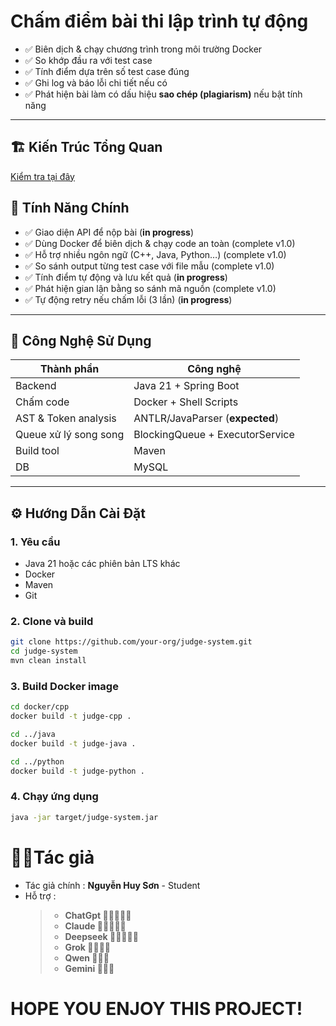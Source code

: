 # Chấm điểm bài thi lập trình tự động

- ✅ Biên dịch & chạy chương trình trong môi trường Docker
- ✅ So khớp đầu ra với test case
- ✅ Tính điểm dựa trên số test case đúng
- ✅ Ghi log và báo lỗi chi tiết nếu có
- ✅ Phát hiện bài làm có dấu hiệu **sao chép (plagiarism)** nếu bật tính năng

---
## 🏗️ Kiến Trúc Tổng Quan
[Kiểm tra tại đây]()

## 🚀 Tính Năng Chính

- ✅ Giao diện API để nộp bài (**in progress**)
- ✅ Dùng Docker để biên dịch & chạy code an toàn (complete v1.0)
- ✅ Hỗ trợ nhiều ngôn ngữ (C++, Java, Python…) (complete v1.0)
- ✅ So sánh output từng test case với file mẫu (complete v1.0)
- ✅ Tính điểm tự động và lưu kết quả (**in progress**)
- ✅ Phát hiện gian lận bằng so sánh mã nguồn (complete v1.0)
- ✅ Tự động retry nếu chấm lỗi (3 lần) (**in progress**)



---

## 🧰 Công Nghệ Sử Dụng

| Thành phần              | Công nghệ                       |
|-------------------------|---------------------------------|
| Backend                 | Java 21 + Spring Boot           |
| Chấm code               | Docker + Shell Scripts          |
| AST & Token analysis    | ANTLR/JavaParser (**expected**) |
| Queue xử lý song song   | BlockingQueue + ExecutorService |
| Build tool              | Maven                           |
| DB                      | MySQL                           |

---

## ⚙️ Hướng Dẫn Cài Đặt

### 1. Yêu cầu

- Java 21 hoặc các phiên bản LTS khác
- Docker
- Maven
- Git

### 2. Clone và build

```bash
git clone https://github.com/your-org/judge-system.git
cd judge-system
mvn clean install
```

### 3. Build Docker image

```bash
cd docker/cpp
docker build -t judge-cpp .

cd ../java
docker build -t judge-java .

cd ../python
docker build -t judge-python .
```

### 4. Chạy ứng dụng

```bash
java -jar target/judge-system.jar
```

# 👨‍💻Tác giả
- Tác giả chính : **Nguyễn Huy Sơn** - Student
- Hỗ trợ :
  > - **ChatGpt 🤖🤖🤖🤖🤖**
  > - **Claude 🤖🤖🤖🤖🤖**
  > - **Deepseek 🤖🤖🤖🤖🤖**
  > - **Grok 🤖🤖🤖🤖**
  > - **Qwen 🤖🤖🤖**
  > - **Gemini 🤖🤖🤖**

# HOPE YOU ENJOY THIS PROJECT!
